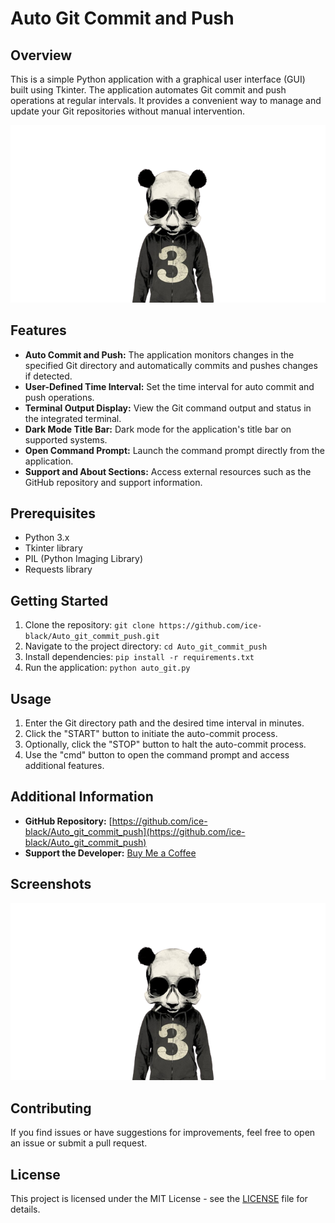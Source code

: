# Auto Git Commit and Push

## Overview
This is a simple Python application with a graphical user interface (GUI) built using Tkinter. The application automates Git commit and push operations at regular intervals. It provides a convenient way to manage and update your Git repositories without manual intervention.

![Application Screenshot](./sckall.png)

## Features
- **Auto Commit and Push:** The application monitors changes in the specified Git directory and automatically commits and pushes changes if detected.
- **User-Defined Time Interval:** Set the time interval for auto commit and push operations.
- **Terminal Output Display:** View the Git command output and status in the integrated terminal.
- **Dark Mode Title Bar:** Dark mode for the application's title bar on supported systems.
- **Open Command Prompt:** Launch the command prompt directly from the application.
- **Support and About Sections:** Access external resources such as the GitHub repository and support information.

## Prerequisites
- Python 3.x
- Tkinter library
- PIL (Python Imaging Library)
- Requests library

## Getting Started
1. Clone the repository: `git clone https://github.com/ice-black/Auto_git_commit_push.git`
2. Navigate to the project directory: `cd Auto_git_commit_push`
3. Install dependencies: `pip install -r requirements.txt`
4. Run the application: `python auto_git.py`

## Usage
1. Enter the Git directory path and the desired time interval in minutes.
2. Click the "START" button to initiate the auto-commit process.
3. Optionally, click the "STOP" button to halt the auto-commit process.
4. Use the "cmd" button to open the command prompt and access additional features.

## Additional Information
- **GitHub Repository:** [https://github.com/ice-black/Auto_git_commit_push](https://github.com/ice-black/Auto_git_commit_push)
- **Support the Developer:** [Buy Me a Coffee](https://www.buymeacoffee.com/hezronna)

## Screenshots
![Application Screenshot](./sckall.png)

## Contributing
If you find issues or have suggestions for improvements, feel free to open an issue or submit a pull request.

## License
This project is licensed under the MIT License - see the [LICENSE](LICENSE) file for details.

